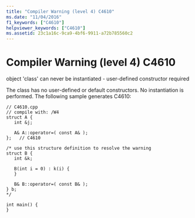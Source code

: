 ```yaml
---
title: "Compiler Warning (level 4) C4610"
ms.date: "11/04/2016"
f1_keywords: ["C4610"]
helpviewer_keywords: ["C4610"]
ms.assetid: 23c1a16c-9ca9-4bf6-9911-a72b785560c2
---
```

# Compiler Warning (level 4) C4610

object 'class' can never be instantiated - user-defined constructor required

The class has no user-defined or default constructors. No instantiation is performed. The following sample generates C4610:

```
// C4610.cpp
// compile with: /W4
struct A {
   int &j;

   A& A::operator=( const A& );
};   // C4610

/* use this structure definition to resolve the warning
struct B {
   int &k;

   B(int i = 0) : k(i) {
   }

   B& B::operator=( const B& );
} b;
*/

int main() {
}
```
